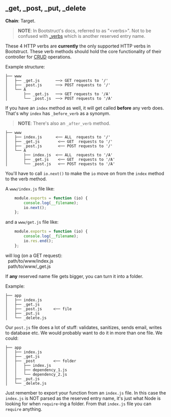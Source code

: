 _get, _post, _put, _delete
--------------------------
**Chain**: Target.

>**NOTE**: In Bootstruct's docs, referred to as "\<verbs>". Not to be confused with [_verbs](https://github.com/taitulism/Bootstruct/blob/entry-names/Docs/Reserved%20Entry%20Names/WebRoot/%24verbs.md) which is another reserved entry name.

These 4 HTTP verbs are **currently** the only supported HTTP verbs in Bootstruct. These verb methods should hold the core functionality of their controller for [CRUD](https://en.wikipedia.org/wiki/Create,_read,_update_and_delete) operations.

Example structure:
```
├── www
│   ├── _get.js       ──> GET requests to '/'
│   ├── _post.js      ──> POST requests to '/'
│   └── A
│       ├── _get.js   ──> GET requests to '/A'
│       └── _post.js  ──> POST requests to '/A'
```

If you have an `index` method as well, it will get called **before** any verb does. That's why `index` has `_before_verb` as a synonym.

>**NOTE**: There's also an `_after_verb` method.

```
├── www
│   ├── index.js      <── ALL  requests to '/'
│   ├── _get.js        <── GET  requests to '/'
│   ├── _post.js       <── POST requests to '/'
│   └── A
│       ├── index.js  <── ALL  requests to '/A'
│       ├── _get.js    <── GET  requests to '/A'
│       └── _post.js   <── POST requests to '/A'
```

You'll have to call `io.next()` to make the `io` move on from the `index` method to the verb method.

A `www/index.js` file like:
```js
	module.exports = function (io) {
		console.log(__filename);
		io.next();
	};
```
and a `www/get.js` file like:
```js
	module.exports = function (io) {
		console.log(__filename);
		io.res.end();
	};
```
will log (on a GET request):  
 &nbsp; path/to/www/index.js  
 &nbsp; path/to/www/_get.js

If **any** reserved name file gets bigger, you can turn it into a folder.  

Example:
```
├── app
│   ├── index.js
│   ├── _get.js
│   ├── _post.js     <── file
│   ├── _put.js
│   └── _delete.js
```
Our `post.js` file does a lot of stuff: validates, sanitizes, sends email, writes to database etc. We would probably want to do it in more than one file. We could:

```
├── app
│   ├── index.js
│   ├── _get.js
│   ├── _post        <── folder
│   │   ├── index.js
│   │   ├── dependency_1.js
│   │   └── dependency_2.js
│   ├── _put.js
│   └── _delete.js
```
Just remember to export your function from an `index.js` file. In this case the `index.js` is NOT parsed as the reserved entry name, it's just what Node is looking for when `require`-ing a folder. From that `index.js` file you can `require` anything.
